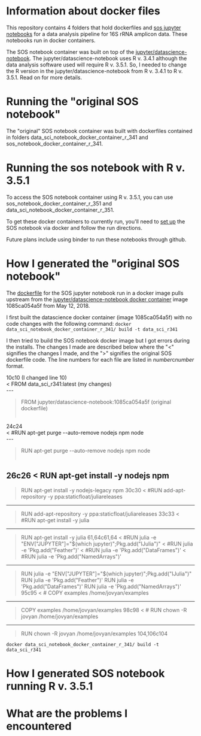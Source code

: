 # Information about docker files
This repository contains 4 folders that hold dockerfiles and [sos jupyter notebooks](https://vatlab.github.io/sos-docs/) for a data analysis pipeline for 16S rRNA amplicon data. These notebooks run in docker containers. 

The SOS notebook container was built on top of the [jupyter/datascience-notebook](https://github.com/jupyter/docker-stacks/tree/master/datascience-notebook). The jupyter/datascience-notebook uses R v. 3.4.1 although the data analysis software used will require R v. 3.5.1. So, I needed to change the R version in the jupyter/datascience-notebook from R v. 3.4.1 to R v. 3.5.1. Read on for more details.


# Running the "original SOS notebook"
The "original" SOS notebook container was built with dockerfiles contained in folders data_sci_notebook_docker_container_r_341 and sos_notebook_docker_container_r_341. 

# Running the sos notebook with R v. 3.5.1
To access the SOS notebook container using R v. 3.5.1, you can use sos_notebook_docker_container_r_351 and data_sci_notebook_docker_container_r_351.


To get these docker containers to currently run, you'll need to [set up](https://vatlab.github.io/sos-docs/running.html#SoS-Notebook) the SOS notebook via docker and follow the run directions.

Future plans include using binder to run these notebooks through github.



# How I generated the "original SOS notebook"
The [dockerfile](https://github.com/vatlab/SoS/tree/master/development/docker-notebook) for the SOS jupyter notebook run in a docker image pulls upstream from the [jupyter/datascience-notebook docker container](https://hub.docker.com/r/jupyter/datascience-notebook/) image 1085ca054a5f from May 12, 2018. 

I first built the datascience docker container (image 1085ca054a5f) with no code changes with the following command:
`docker data_sci_notebook_docker_container_r_341/ build -t data_sci_r341`

I then tried to build the SOS notebook docker image but I got errors during the installs. The changes I made are described below where the "<" signifies the changes I made, and the ">" signifies the original SOS dockerfile code. The line numbers for each file are listed in *number*c*number* format.

10c10 (I changed line 10)<br>
< FROM data_sci_r341:latest (my changes)
<br>
---<br>
> FROM jupyter/datascience-notebook:1085ca054a5f (original dockerfile)<br><br>

24c24<br>
< #RUN     apt-get purge --auto-remove nodejs npm node<br>
---<br>
> RUN     apt-get purge --auto-remove nodejs npm node<br><br>

26c26
< RUN     apt-get install -y nodejs npm
---
> RUN     apt-get install -y nodejs-legacy npm
30c30
< #RUN     add-apt-repository -y ppa:staticfloat/juliareleases
---
> RUN     add-apt-repository -y ppa:staticfloat/juliareleases
33c33
< #RUN     apt-get install -y julia
---
> RUN     apt-get install -y julia
61,64c61,64
< #RUN     julia -e "ENV[\"JUPYTER\"]=\"$(which jupyter)\";Pkg.add(\"IJulia\")"
< #RUN     julia -e 'Pkg.add("Feather")'
< #RUN     julia -e 'Pkg.add("DataFrames")'
< #RUN     julia -e 'Pkg.add("NamedArrays")'
---
> RUN     julia -e "ENV[\"JUPYTER\"]=\"$(which jupyter)\";Pkg.add(\"IJulia\")"
> RUN     julia -e 'Pkg.add("Feather")'
> RUN     julia -e 'Pkg.add("DataFrames")'
> RUN     julia -e 'Pkg.add("NamedArrays")'
95c95
< # COPY    examples /home/jovyan/examples
---
> COPY    examples /home/jovyan/examples
98c98
< # RUN     chown -R jovyan /home/jovyan/examples
---
> RUN     chown -R jovyan /home/jovyan/examples
104,106c104



`docker data_sci_notebook_docker_container_r_341/ build -t data_sci_r341`


# How I generated SOS notebook running R v. 3.5.1

# What are the problems I encountered


